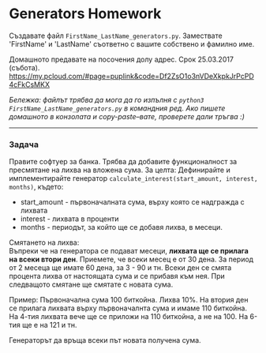 # Generators Homework #
Създавате файл `FirstName_LastName_generators.py`. Замествате 'FirstName' и 'LastName' съответно с вашите собствено и фамилно име.

Домашното предавате на посочения долу адрес. Срок 25.03.2017 (събота).
https://my.pcloud.com/#page=puplink&code=Df2ZsO1o3nVDeXkpkJrPcPD4cFkCsMKX

*Бележка: файлът трябва да мога да го изпълня с `python3 FirstName_LastName_generators.py` в командния ред. Ако пишете домашното в конзолата и copy-paste–вате, проверете дали тръгва :)*
___

### Задача ###

Правите софтуер за банка. Трябва да добавите функционалност за пресмятане на лихва на вложена сума. За целта:
Дефинирайте и имплементирайте генератор `calculate_interest(start_amount, interest, months)`, където:
- start_amount - първоначалната сума, върху която се надгражда с лихвата
- interest - лихвата в проценти
- months - периодът, за който ще се добавя лихва, в месеци. 

Смятането на лихва: <br>
Въпреки че на генератора се подават месеци, **лихвата ще се прилага на всеки втори ден**. Приемете, че всеки месец е от 30 дена. За период от 2 месеца ще имате 60 дена, за 3 - 90 и тн. Всеки ден се смята процента лихва от настоящата сума и се прибавя към нея. При следващото смятане ще смятате с новата сума. 

Пример: Първоначална сума 100 биткойна. Лихва 10%. На втория ден се прилага лихвата върху първоначалнта сума и имаме 110 биткойна. На 4-тия лихвата вече ще се приложи на 110 биткойна, а не на 100. На 6-тия ще е на 121 и тн.

Генераторът да връща всеки път новата получена сума.
